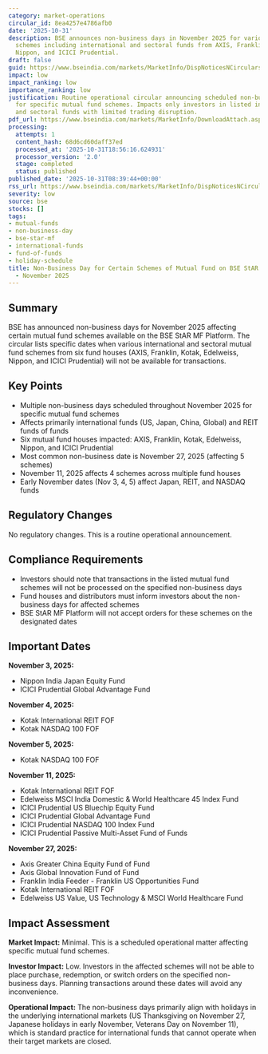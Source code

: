 ```yaml
---
category: market-operations
circular_id: 8ea4257e4786afb0
date: '2025-10-31'
description: BSE announces non-business days in November 2025 for various mutual fund
  schemes including international and sectoral funds from AXIS, Franklin, Kotak, Edelweiss,
  Nippon, and ICICI Prudential.
draft: false
guid: https://www.bseindia.com/markets/MarketInfo/DispNoticesNCirculars.aspx?Noticeid={0A4F04D4-D92B-4D93-B834-C6D91C99A629}&noticeno=20251031-3&dt=10/31/2025&icount=3&totcount=66&flag=0
impact: low
impact_ranking: low
importance_ranking: low
justification: Routine operational circular announcing scheduled non-business days
  for specific mutual fund schemes. Impacts only investors in listed international
  and sectoral funds with limited trading disruption.
pdf_url: https://www.bseindia.com/markets/MarketInfo/DownloadAttach.aspx?id=20251031-3&attachedId=f9c102cb-b1dd-4b32-ad7a-f3f87b0212b5
processing:
  attempts: 1
  content_hash: 68d6cd60daff37ed
  processed_at: '2025-10-31T18:56:16.624931'
  processor_version: '2.0'
  stage: completed
  status: published
published_date: '2025-10-31T08:39:44+00:00'
rss_url: https://www.bseindia.com/markets/MarketInfo/DispNoticesNCirculars.aspx?Noticeid={0A4F04D4-D92B-4D93-B834-C6D91C99A629}&noticeno=20251031-3&dt=10/31/2025&icount=3&totcount=66&flag=0
severity: low
source: bse
stocks: []
tags:
- mutual-funds
- non-business-day
- bse-star-mf
- international-funds
- fund-of-funds
- holiday-schedule
title: Non-Business Day for Certain Schemes of Mutual Fund on BSE StAR MF Platform
  - November 2025
---
```


## Summary

BSE has announced non-business days for November 2025 affecting certain mutual fund schemes available on the BSE StAR MF Platform. The circular lists specific dates when various international and sectoral mutual fund schemes from six fund houses (AXIS, Franklin, Kotak, Edelweiss, Nippon, and ICICI Prudential) will not be available for transactions.

## Key Points

- Multiple non-business days scheduled throughout November 2025 for specific mutual fund schemes
- Affects primarily international funds (US, Japan, China, Global) and REIT funds of funds
- Six mutual fund houses impacted: AXIS, Franklin, Kotak, Edelweiss, Nippon, and ICICI Prudential
- Most common non-business date is November 27, 2025 (affecting 5 schemes)
- November 11, 2025 affects 4 schemes across multiple fund houses
- Early November dates (Nov 3, 4, 5) affect Japan, REIT, and NASDAQ funds

## Regulatory Changes

No regulatory changes. This is a routine operational announcement.

## Compliance Requirements

- Investors should note that transactions in the listed mutual fund schemes will not be processed on the specified non-business days
- Fund houses and distributors must inform investors about the non-business days for affected schemes
- BSE StAR MF Platform will not accept orders for these schemes on the designated dates

## Important Dates

**November 3, 2025:**
- Nippon India Japan Equity Fund
- ICICI Prudential Global Advantage Fund

**November 4, 2025:**
- Kotak International REIT FOF
- Kotak NASDAQ 100 FOF

**November 5, 2025:**
- Kotak NASDAQ 100 FOF

**November 11, 2025:**
- Kotak International REIT FOF
- Edelweiss MSCI India Domestic & World Healthcare 45 Index Fund
- ICICI Prudential US Bluechip Equity Fund
- ICICI Prudential Global Advantage Fund
- ICICI Prudential NASDAQ 100 Index Fund
- ICICI Prudential Passive Multi-Asset Fund of Funds

**November 27, 2025:**
- Axis Greater China Equity Fund of Fund
- Axis Global Innovation Fund of Fund
- Franklin India Feeder - Franklin US Opportunities Fund
- Kotak International REIT FOF
- Edelweiss US Value, US Technology & MSCI World Healthcare Fund

## Impact Assessment

**Market Impact:** Minimal. This is a scheduled operational matter affecting specific mutual fund schemes.

**Investor Impact:** Low. Investors in the affected schemes will not be able to place purchase, redemption, or switch orders on the specified non-business days. Planning transactions around these dates will avoid any inconvenience.

**Operational Impact:** The non-business days primarily align with holidays in the underlying international markets (US Thanksgiving on November 27, Japanese holidays in early November, Veterans Day on November 11), which is standard practice for international funds that cannot operate when their target markets are closed.